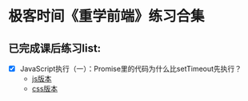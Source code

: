 # 极客时间《重学前端》练习合集

## 已完成课后练习list:
- [x] JavaScript执行（一）：Promise里的代码为什么比setTimeout先执行？ 
  * [js版本](https://github.com/syt-honey/Re-learn-the-front-end/blob/main/JavaScript%E6%89%A7%E8%A1%8C%EF%BC%88%E4%B8%80%EF%BC%89/trafficSignal-js.html)
  * [css版本](https://github.com/syt-honey/Re-learn-the-front-end/blob/main/JavaScript%E6%89%A7%E8%A1%8C%EF%BC%88%E4%B8%80%EF%BC%89/trafficSignal-css.html)
